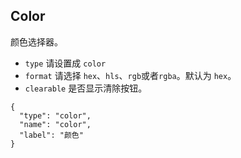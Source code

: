 ## Color

颜色选择器。

-   `type` 请设置成 `color`
-   `format` 请选择 `hex`、`hls`、`rgb`或者`rgba`。默认为 `hex`。
-   `clearable` 是否显示清除按钮。

```schema:height="400" scope="form-item"
{
  "type": "color",
  "name": "color",
  "label": "颜色"
}
```
